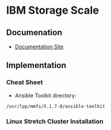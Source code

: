# IBM Storage Scale
## Documenation

- [Documentation Site](https://www.ibm.com/docs/en/storage-scale/5.1.7)

## Implementation
### Cheat Sheet

- Ansible Toolkit directory:  
```
/usr/lpp/mmfs/5.1.7.0/ansible-toolkit
```

### Linux Stretch Cluster Installation


